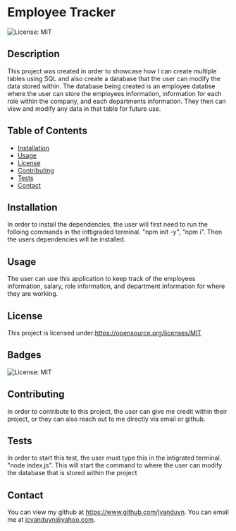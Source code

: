 
  # Employee Tracker

  ![License: MIT](https://img.shields.io/badge/License-MIT-yellow.svg)

  ## Description
  
  This project was created in order to showcase how I can create multiple tables using SQL and also create a database that the user can modify the data stored within. The database being created is an employee databse where the user can store the employees information, information for each role within the company, and each departments information. They then can view and modify any data in that table for future use. 
  
  ## Table of Contents
  
  - [Installation](#installation)
  - [Usage](#usage)
  - [License](#license)
  - [Contributing](#contributing)
  - [Tests](#tests)
  - [Contact](#contact)
  
  ## Installation
  
  In order to install the dependencies, the user will first need to run the folloing commands in the  inttigraded terminal.  "npm init -y", "npm i". Then the users dependencies will be installed. 
  
  ## Usage
  
  The user can use this application to keep track of the employees information, salary, role information, and department information for where they are working. 
  
  ## License

  This project is licensed under:https://opensource.org/licenses/MIT
  
  ## Badges
  ![License: MIT](https://img.shields.io/badge/License-MIT-yellow.svg)
    
  ## Contributing
  
  In order to contribute to this project, the user can give me credit within their project, or they can also reach out to me directly via email or github. 

  ## Tests
  
  In order to start this test, the user must type this in the intigrated terminal. "node index.js". This will start the command to where the user can modify the database that is stored within the project

  ## Contact

  You can view my github at https://www.github.com/jvanduyn.
  You can email me at jcvanduyn@yahoo.com.
